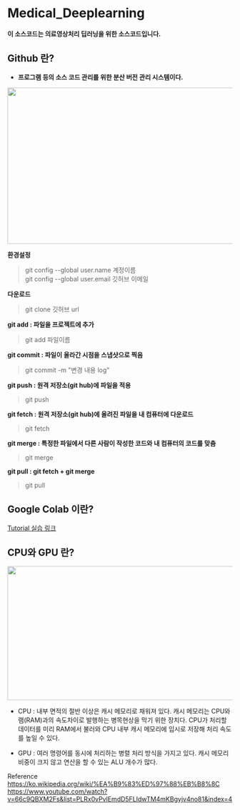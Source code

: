 # Medical_Deeplearning

**이 소스코드는 의료영상처리 딥러닝을 위한 소스코드입니다.**

## Github 란?
* **프로그램 등의 소스 코드 관리를 위한 분산 버전 관리 시스템이다.**

<p align="center">
  <img src="https://user-images.githubusercontent.com/35986429/61581865-ffe53e00-ab5e-11e9-88f1-7b8e0f29fbb7.JPG" width="800" height="350">
</p>

**환경설정**  
>git config --global user.name 계정이름  
>git config --global user.email 깃허브 이메일  



**다운로드**  
>git clone 깃허브 url 

**git add : 파일을 프로젝트에 추가**  
>git add 파일이름  

**git commit : 파일이 올라간 시점을 스냅샷으로 찍음**  
>git commit -m "변경 내용 log"  

**git push : 원격 저장소(git hub)에 파일을 적용**  
>git push  

**git fetch : 원격 저장소(git hub)에 올려진 파일을 내 컴퓨터에 다운로드**
>git fetch  

**git merge : 특정한 파일에서 다른 사람이 작성한 코드와 내 컴퓨터의 코드를 맞춤**  
>git merge  

**git pull : git fetch + git merge**  
>git pull  

## Google Colab 이란?

[Tutorial 실습 링크](https://colab.research.google.com/github/Yonsei-MILab/Medical_Deeplearning/blob/master/CNN_VGG(Cifar10).ipynb)

## CPU와 GPU 란?

<p align="center">
  <img src="https://user-images.githubusercontent.com/35986429/61581719-c3184780-ab5c-11e9-8d98-ffaa6e526e01.JPG" width="700" height="300">
</p>

* CPU : 내부 면적의 절반 이상은 캐시 메모리로 채워져 있다. 캐시 메모리는 CPU와 램(RAM)과의 속도차이로 발행하는 병목현상을 막기 위한 장치다. CPU가 처리할 데이터를 미리 RAM에서 불러와 CPU 내부 캐시 메모리에 임시로 저장해 처리 속도를 높일 수 있다.

* GPU :  여러 명령어를 동시에 처리하는 병렬 처리 방식을 가지고 있다. 캐시 메모리 비중이 크지 않고 연산을 할 수 있는 ALU 개수가 많다.


Reference  
https://ko.wikipedia.org/wiki/%EA%B9%83%ED%97%88%EB%B8%8C  
https://www.youtube.com/watch?v=66c9QBXM2Fs&list=PLRx0vPvlEmdD5FLIdwTM4mKBgyjv4no81&index=4  
